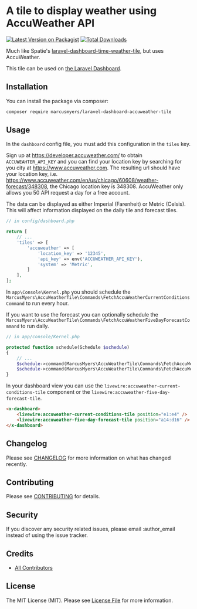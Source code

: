 # A tile to display weather using AccuWeather API

[![Latest Version on Packagist](https://img.shields.io/packagist/v/marcusmyers/laravel-dashboard-accuweather-tile.svg?style=flat-square)](https://packagist.org/packages/marcusmyers/laravel-dashboard-accuweather-tile)
[![Total Downloads](https://img.shields.io/packagist/dt/marcusmyers/laravel-dashboard-accuweather-tile.svg?style=flat-square)](https://packagist.org/packages/marcusmyers/laravel-dashboard-accuweather-tile)

Much like Spatie's [laravel-dashboard-time-weather-tile](https://github.com/spatie/laravel-dashboard-time-weather-tile), but uses AccuWeather.

This tile can be used on [the Laravel Dashboard](https://docs.spatie.be/laravel-dashboard).

## Installation

You can install the package via composer:

```bash
composer require marcusmyers/laravel-dashboard-accuweather-tile
```

## Usage

In the `dashboard` config file, you must add this configuration in the `tiles` key.

Sign up at https://developer.accuweather.com/ to obtain `ACCUWEAHTER_API_KEY` and you can find your location key by searching for you city at https://www.accuweather.com.  The resulting url should have your location key, i.e. https://www.accuweather.com/en/us/chicago/60608/weather-forecast/348308, the Chicago location key is 348308. AccuWeather only allows you 50 API request a day for a free account.

The data can be displayed as either Imperial (Farenheit) or Metric (Celsis). This will affect information displayed on the daily tile and forecast tiles.

```php
// in config/dashboard.php

return [
    // ...
    'tiles' => [
        'accuweather' => [
            'location_key' => '12345',
            'api_key' => env('ACCUWEATHER_API_KEY'),
            'system' => 'Metric',
        ]
    ],
];
```

In `app\Console\Kernel.php` you should schedule the `MarcusMyers\AccuWeatherTile\Commands\FetchAccuWeatherCurrentConditionsCommand` to run every hour.

If you want to use the forecast you can optionally schedule the `MarcusMyers\AccuWeatherTile\Commands\FetchAccuWeatherFiveDayForecastCommand` to run daily.

```php
// in app/console/Kernel.php

protected function schedule(Schedule $schedule)
{
    // ...
    $schedule->command(MarcusMyers\AccuWeatherTile\Commands\FetchAccuWeatherCurrentConditionsCommand::class)->hourly();
    $schedule->command(MarcusMyers\AccuWeatherTile\Commands\FetchAccuWeatherFiveDayForecastCommand::class)->daily();
}
```

In your dashboard view you can use the `livewire:accuweather-current-conditions-tile` component or the `livewire:accuweather-five-day-forecast-tile`.

```html
<x-dashboard>
    <livewire:accuweather-current-conditions-tile position="e1:e4" />
    <livewire:accuweather-five-day-forecast-tile position="a14:d16" />
</x-dashboard>
```

## Changelog

Please see [CHANGELOG](CHANGELOG.md) for more information on what has changed recently.

## Contributing

Please see [CONTRIBUTING](CONTRIBUTING.md) for details.

## Security

If you discover any security related issues, please email :author_email instead of using the issue tracker.

## Credits

- [All Contributors](../../contributors)

## License

The MIT License (MIT). Please see [License File](LICENSE.md) for more information.
